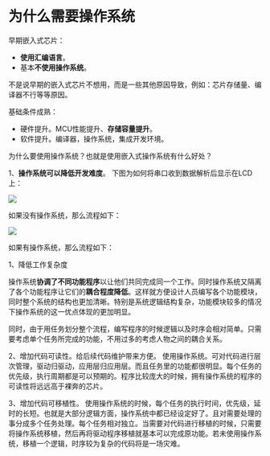 # 为什么需要操作系统

早期嵌入式芯片：

- **使用汇编语言**。
- 基本**不使用操作系统**。

不是说早期的嵌入式芯片不想用，而是一些其他原因导致，例如：芯片存储量、编译器不行等等原因。

基础条件成熟：

- 硬件提升。MCU性能提升、**存储容量提升**。
- 软件提升。编译器，操作系统，集成开发环境。

为什么要使用操作系统？也就是使用嵌入式操作系统有什么好处？

1、**操作系统可以降低开发难度**。
下图为如何将串口收到数据解析后显示在LCD上：

![](http://oklbfi1yj.bkt.clouddn.com/FreeRTOS/1.jpg)

如果没有操作系统，那么流程如下：

![](http://oklbfi1yj.bkt.clouddn.com/FreeRTOS/2.jpg)

如果有操作系统，那么流程如下：

1、降低工作复杂度

操作系统**协调了不同功能程序**以让他们共同完成同一个工作。同时操作系统又隔离了各个功能程序让它们的**耦合程度降低**。这样就方便设计人员编写各个功能模块，同时整个系统的结构也更加清晰。特别是系统逻辑结构复杂，功能模块较多的情况下操作系统的这一优点体现的更加明显。

同时，由于用任务划分整个流程，编写程序的时候逻辑以及时序会相对简单。只需要考虑单个任务所完成的功能，不用过多的考虑人物之间的耦合关系。

2、增加代码可读性。给后续代码维护带来方便。
使用操作系统。可对代码进行层次管理，驱动归驱动，应用层归应用层。而且任务里的功能都很明显。每个任务的优先级，执行周期都是可以预期的。程序比较庞大的时候，拥有操作系统的程序的可读性将远远高于裸奔的芯片。

3、增加代码可移植性。
使用操作系统的时候，每个任务的执行时间，优先级，延时的长短。也就是大部分逻辑方面，操作系统中都已经设定好了。且对需要处理的事分成多个任务处理。每个任务相对独立。当需要对代码进行移植的时候，只需要将操作系统移植，然后再将驱动程序移植就基本可以完成原功能。若未使用操作系统，移植一个逻辑，时序较为复杂的代码将是一场灾难。